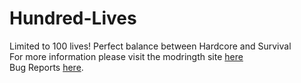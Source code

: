 # Hundred-Lives
Limited to 100 lives! Perfect balance between Hardcore and Survival<br>
For more information please visit the modringth site [here](https://modrinth.com/project/hundred-lives)<br>
Bug Reports [here](https://github.com/CreepermeYT/Hundred-Lives/issues).
